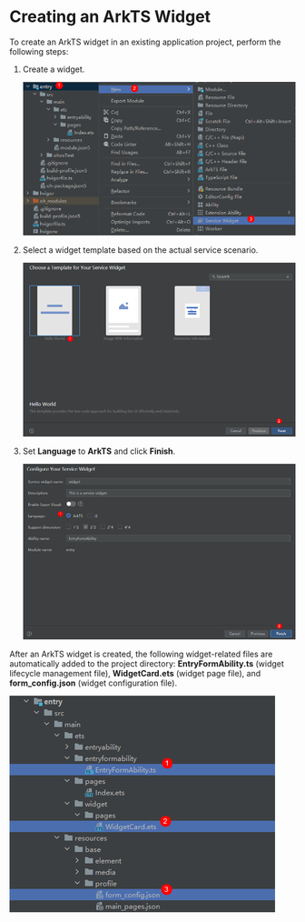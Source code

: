 # Creating an ArkTS Widget

To create an ArkTS widget in an existing application project, perform the following steps:

1. Create a widget.
   
   ![WidgetProjectCreate1](figures/WidgetProjectCreate1.png)
   
2. Select a widget template based on the actual service scenario.

   ![WidgetProjectCreate2](figures/WidgetProjectCreate2.png)

3. Set **Language** to **ArkTS** and click **Finish**.

   ![WidgetProjectCreate3](figures/WidgetProjectCreate3.png)

After an ArkTS widget is created, the following widget-related files are automatically added to the project directory: **EntryFormAbility.ts** (widget lifecycle management file), **WidgetCard.ets** (widget page file), and **form_config.json** (widget configuration file).

![WidgetProjectView](figures/WidgetProjectView.png)